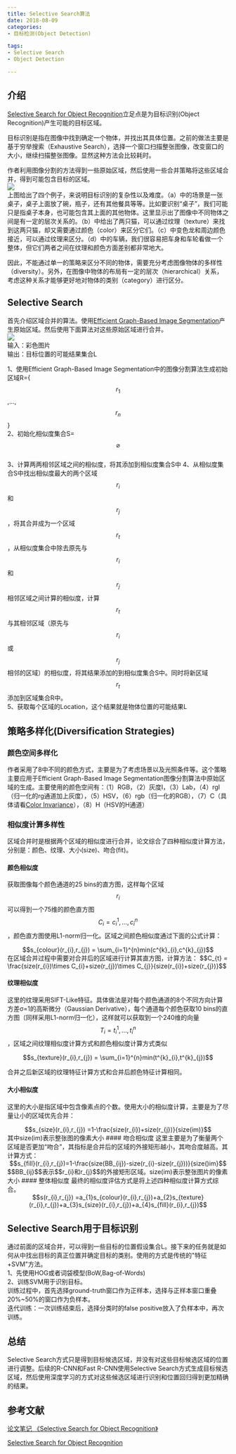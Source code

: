 ```yaml
---
title: Selective Search算法
date: 2018-08-09
categories: 
- 目标检测(Object Detection)

tags:
- Selective Search
- Object Detection

---
```

## 介绍
[Selective Search for Object Recognition](http://www.huppelen.nl/publications/selectiveSearchDraft.pdf)立足点是为目标识别(Object Recognition)产生可能的目标区域。
<!-- more -->
目标识别是指在图像中找到确定一个物体，并找出其具体位置。之前的做法主要是基于穷举搜索（Exhaustive Search），选择一个窗口扫描整张图像，改变窗口的大小，继续扫描整张图像。显然这种方法会比较耗时。

作者利用图像分割的方法得到一些原始区域，然后使用一些合并策略将这些区域合并，得到可能包含目标的区域。  
![](/images/selective-search/object.png)  
上图给出了四个例子，来说明目标识别的复杂性以及难度。（a）中的场景是一张桌子，桌子上面放了碗，瓶子，还有其他餐具等等。比如要识别“桌子”，我们可能只是指桌子本身，也可能包含其上面的其他物体。这里显示出了图像中不同物体之间是有一定的层次关系的。（b）中给出了两只猫，可以通过纹理（texture）来找到这两只猫，却又需要通过颜色（color）来区分它们。（c）中变色龙和周边颜色接近，可以通过纹理来区分。（d）中的车辆，我们很容易把车身和车轮看做一个整体，但它们两者之间在纹理和颜色方面差别都非常地大。

因此，不能通过单一的策略来区分不同的物体，需要充分考虑图像物体的多样性（diversity）。另外，在图像中物体的布局有一定的层次（hierarchical）关系，考虑这种关系才能够更好地对物体的类别（category）进行区分。
## Selective Search
首先介绍区域合并的算法。使用[Efficient Graph-Based Image Segmentation](http://people.cs.uchicago.edu/~pff/papers/seg-ijcv.pdf)产生原始区域。然后使用下面算法对这些原始区域进行合并。  
![](/images/selective-search/grouping-algorithm.png)  
输入：彩色图片  
输出：目标位置的可能结果集合L

1、使用Efficient Graph-Based Image Segmentation中的图像分割算法生成初始区域R={$$r_{1}$$,...,$$r_{n}$$}  
2、初始化相似度集合S=$$\varnothing$$  
3、计算两两相邻区域之间的相似度，将其添加到相似度集合S中
4、从相似度集合S中找出相似度最大的两个区域$$r_{i}$$和$$r_{j}$$，将其合并成为一个区域$$r_{t}$$，从相似度集合中除去原先与$$r_{i}$$和$$r_{j}$$相邻区域之间计算的相似度，计算$$r_{t}$$与其相邻区域（原先与$$r_{i}$$或$$r_{j}$$相邻的区域）的相似度，将其结果添加的到相似度集合S中。同时将新区域$$r_{t}$$添加到区域集合R中。  
5、获取每个区域的Location，这个结果就是物体位置的可能结果L

## 策略多样化(Diversification Strategies)
### 颜色空间多样化
作者采用了8中不同的颜色方式，主要是为了考虑场景以及光照条件等。这个策略主要应用于Efficient Graph-Based Image Segmentation图像分割算法中原始区域的生成。主要使用的颜色空间有：（1）RGB，（2）灰度I，（3）Lab，（4）rgI（归一化的rg通道加上灰度），（5）HSV，（6）rgb（归一化的RGB），（7）C（具体请看[Color Invariance](http://www.eecs.harvard.edu/~zickler/wiki/ColorSubspaces/ColorInvariance_Geusebroek_PAMI_2001.pdf)），（8）H（HSV的H通道）
### 相似度计算多样性
区域合并时是根据两个区域的相似度进行合并，论文综合了四种相似度计算方法，分别是：颜色、纹理、大小(size)、吻合(fit)。
#### 颜色相似度
获取图像每个颜色通道的25 bins的直方图，这样每个区域$$r_{i}$$可以得到一个75维的颜色直方图$$C_{i}={c^{1}_{i},...,c^{n}_{i}}$$，颜色直方图使用L1-norm归一化。区域之间颜色相似度通过下面的公式计算：  
<center>$$s_{colour}(r_{i},r_{j}) = \sum_{i=1}^{n}min(c^{k}_{i},c^{k}_{j})$$</center >  
在区域合并过程中需要对合并后的区域进行计算其直方图，计算方法：  
$$C_{t} = \frac{size(r_{i})\times C_{i}+size(r_{j})\times C_{j}}{size(r_{i})+size(r_{j})}$$  

#### 纹理相似度
这里的纹理采用SIFT-Like特征。具体做法是对每个颜色通道的8个不同方向计算方差σ=1的高斯微分（Gaussian Derivative），每个通道每个颜色获取10 bins的直方图（同样采用L1-norm归一化），这样就可以获取到一个240维的向量$$T_{i}={t^{1}_{i},...,t^{n}_{i}}$$，区域之间纹理相似度计算方式和颜色相似度计算方式类似
<center>$$s_{texture}(r_{i},r_{j}) = \sum_{i=1}^{n}min(t^{k}_{i},t^{k}_{j})$$</center> 

合并之后新区域的纹理特征计算方式和合并后颜色特征计算相同。
#### 大小相似度
这里的大小是指区域中包含像素点的个数。使用大小的相似度计算，主要是为了尽量让小的区域优先合并：
<center>$$s_{size}(r_{i},r_{j}) =1-\frac{size(r_{i})+size(r_{j})}{size(im)}$$</center>   
其中size(im)表示整张图的像素大小
#### 吻合相似度
这里主要是为了衡量两个区域是否更加“吻合”，其指标是合并后的区域的外接矩形越小，其吻合度越高。其计算方式：
<center>$$s_{fill}(r_{i},r_{j})=1-\frac{size(BB_{ij})-size(r_{i}-size(r_{j}))}{size()im}$$</center>  
$$BB_{ij}$$表示$$r_{i}和r_{j}$$的外接矩形区域。size(im)表示整张图片的像素大小
#### 整体相似度
最终的相似度评估方式是将上述四种相似度计算方式综合。
<center>$$s(r_{i},r_{j}) =a_{1}s_{colour}(r_{i},r_{j})+a_{2}s_{texture}(r_{i},r_{j})+a_{3}s_{size}(r_{i},r_{j})+a_{4}s_{fill}(r_{i},r_{j})$$</center> 

## Selective Search用于目标识别
通过前面的区域合并，可以得到一些目标的位置假设集合L。接下来的任务就是如何从中找出目标的真正位置并确定目标的类别。使用的方式是传统的"特征+SVM"方法。  
1、先使用HOG或者词袋模型(BoW,Bag-of-Words)  
2、训练SVM用于识别目标。  
训练过程中，首先选择ground-truth窗口作为正样本，选择与正样本窗口重叠20%~50%的窗口作为负样本。  
迭代训练：一次训练结束后，选择分类时的false positive放入了负样本中，再次训练。

## 总结
Selective Search方式只是得到目标候选区域，并没有对这些目标候选区域的位置进行调整。后续的R-CNN和Fast R-CNN使用Selective Search方式生成目标候选区域，然后使用深度学习的方式对这些候选区域进行识别和位置回归得到更加精确的结果。
## 参考文献
[论文笔记 《Selective Search for Object Recognition》](https://blog.csdn.net/csyhhb/article/details/50425114)   

[Selective Search for Object Recognition](https://blog.csdn.net/surgewong/article/details/39316931)